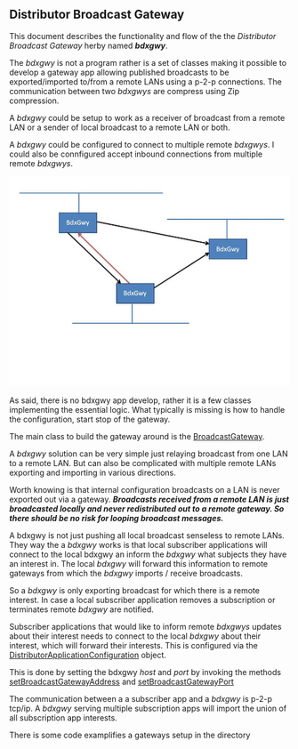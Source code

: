 ## Distributor Broadcast Gateway

This document describes the functionality and flow of the the _Distributor Broadcast Gateway_ herby named **_bdxgwy_**.

The _bdxgwy_ is not a program rather is a set of classes making it possible to develop a gateway app allowing published 
broadcasts to be exported/imported  to/from a remote LANs using a p-2-p connections. The communication between two _bdxgwys_ 
are compress using Zip compression.

A _bdxgwy_ could be setup to work as a receiver of broadcast from a remote LAN or a sender of local broadcast to a remote LAN or both.

A _bdxgwy_ could be configured to connect to multiple remote _bdxgwys_. I could also be connfigured  accept inbound connections 
from multiple remote _bdxgwys_. 

![](bdxgwy-topolgy.jpg)

As said, there is no bdxgwy app develop, rather it is a few classes implementing the essential logic. What typically is 
missing is how to handle the configuration, start stop of the gateway. 

The main class to build the gateway around is the [BroadcastGateway](https://htmlpreview.github.io/?https://github.com/hoddmimes/Distributor/tree/master/javadoc/com/hoddmimes/distributor/bdxgwy/BroadcastGateway.html).

A _bdxgwy_ solution can be very simple just relaying broadcast from one LAN to a remote LAN. But can also be complicated 
with multiple remote LANs exporting and importing in various directions.

Worth knowing is that internal configuration broadcasts on a LAN is never exported out via a gateway. **_Broadcasts received 
from a remote LAN is just broadcasted locally and never redistributed out to a remote gateway. So there should be no 
risk for looping broadcast messages._**

A bdxgwy is not just pushing all local broadcast senseless to remote LANs. They way the a _bdxgwy_ works is that local 
subscriber applications will connect to the local bdxgwy an inform the _bdxgwy_ what subjects they have an interest in. 
The local _bdxgwy_ will forward this information to remote gateways from which the _bdxgwy_ imports / receive broadcasts.

So a _bdxgwy_ is only exporting broadcast for which there is a remote interest. In case a local subscriber application 
removes a subscription or terminates remote _bdxgwy_ are notified.

Subscriber applications that would like to inform remote _bdxgwys_ updates about their interest needs to connect to the local _bdxgwy_ about their interest, which will forward their interests.
This is configured via the 
[DistributorApplicationConfiguration](https://htmlpreview.github.io/?https://github.com/hoddmimes/Distributor/tree/master/javadoc/com/hoddmimes/distributor/DistributorApplicationConfiguration.html) object.

This is done by setting the bdxgwy *host* and *port* by invoking the methods [setBroadcastGatewayAddress](https://htmlpreview.github.io/?https://github.com/hoddmimes/Distributor/tree/master/javadoc/com/hoddmimes/distributor/DistributorApplicationConfiguration.html#setBroadcastGatewayAddress(java.lang.String))
and [setBroadcastGatewayPort](https://htmlpreview.github.io/?https://github.com/hoddmimes/Distributor/tree/master/javadoc/com/hoddmimes/distributor/DistributorApplicationConfiguration.html#setBroadcastGatewayPort(int))
  
The communication between a a subscriber app and a _bdxgwy_ is p-2-p tcp/ip. 
A _bdxgwy_ serving multiple subscription apps will import the union of all subscription app interests. 

There is some code examplifies a gateways setup in the directory 